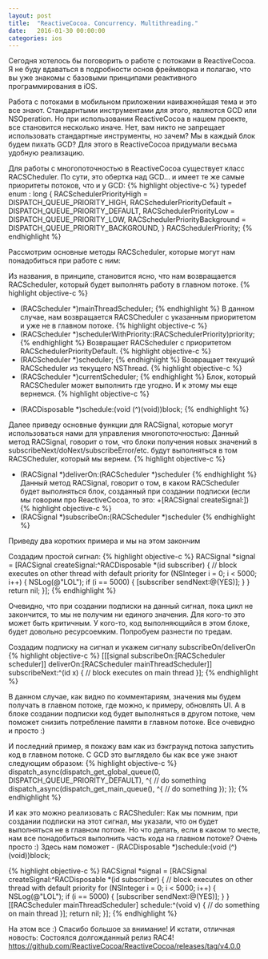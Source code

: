 ```yaml
---
layout: post
title:  "ReactiveCocoa. Concurrency. Multithreading."
date:   2016-01-30 00:00:00
categories: ios
---
```


Сегодня хотелось бы поговорить о работе с потоками в ReactiveCocoa. Я не буду вдаваться в подробности основ фреймворка и полагаю, что вы уже знакомы с базовыми принципами реактивного программирования в iOS. 

Работа с потоками в мобильном приложении наиважнейшая тема и это все знают. Стандарнтыми инструментами для этого, являются GCD или NSOperation. Но при использовании ReactiveCocoa в нашем проекте, все становится несколько иначе. Нет, вам никто не запрещает использовать стандартные инструменты, но зачем? Мы в каждый блок будем пихать GCD? Для этого в ReactiveCocoa придумали весьма удобную реализацию. 

Для работы с многопоточностью в ReactiveCocoa существует класс RACSCheduler. По сути, это обертка над GCD... и имеет те же самые приоритеты потоков, что и у GCD: 
{% highlight objective-c %}
typedef enum : long {
	RACSchedulerPriorityHigh = DISPATCH_QUEUE_PRIORITY_HIGH,
	RACSchedulerPriorityDefault = DISPATCH_QUEUE_PRIORITY_DEFAULT,
	RACSchedulerPriorityLow = DISPATCH_QUEUE_PRIORITY_LOW,
	RACSchedulerPriorityBackground = DISPATCH_QUEUE_PRIORITY_BACKGROUND,
} RACSchedulerPriority;
{% endhighlight %}

Рассмотрим основные методы RACScheduler, которые могут нам понадобиться при работе с ним:

Из названия, в принципе, становится ясно, что нам возвращается RACScheduler, который будет выполнять работу в главном потоке.
{% highlight objective-c %}
+ (RACScheduler *)mainThreadScheduler;
{% endhighlight %}
В данном случае, нам возвращается RACSCheduler с указанным приоритетом и уже не в главном потоке.
{% highlight objective-c %}
+ (RACScheduler *)schedulerWithPriority:(RACSchedulerPriority)priority;
{% endhighlight %}
Возвращает RACScheduler c приоритетом RACSchedulerPriorityDefault.
{% highlight objective-c %}
+ (RACScheduler *)scheduler;
{% endhighlight %}
Возвращает текущий RACScheduler из текущего NSThread. 
{% highlight objective-c %}
+ (RACScheduler *)currentScheduler;
{% endhighlight %}
Блок, который RACSCheduler может выполнить где угодно. И к этому мы еще вернемся.
{% highlight objective-c %}
- (RACDisposable *)schedule:(void (^)(void))block;
{% endhighlight %}

Далее приведу основные функции для RACSignal, которые могут использоваться нами для управления многопоточностью:
Данный метод RACSignal, говорит о том, что блоки получения новых значений в subscribeNext/doNext/subscribeError/etc. будут выполняться в том RACSCheduler, который мы вернем.
{% highlight objective-c %}
- (RACSignal *)deliverOn:(RACScheduler *)scheduler
{% endhighlight %}
Данный метод RACSignal, говорит о том, в каком RACScheduler будет выполняться блок, созданный при создании подписки (если мы говорим про ReactiveCocoa, то это: +[RACSignal createSignal:])
{% highlight objective-c %}
- (RACSignal *)subscribeOn:(RACScheduler *)scheduler
{% endhighlight %}

Приведу два коротких примера и мы на этом закончим

Создадим простой сигнал:
{% highlight objective-c %}
RACSignal *signal = [RACSignal createSignal:^RACDisposable *(id <RACSubscriber> subscriber) {
// block executes on other thread with default priority
        for (NSInteger i = 0; i < 5000; i++) {
            NSLog(@"LOL");
            if (i == 5000) {
            [subscriber sendNext:@(YES)];
            }
        }
        return nil;
    }];
{% endhighlight %}

Очевидно, что при создании подписки на данный сигнал, пока цикл не закончится, то мы не получим ни единого значения. Для кого-то это может быть критичным. У кого-то, код выполняющийся в этом блоке, будет довольно ресурсоемким. Попробуем разнести по тредам.

Создадим подписку на сигнал и укажем сигналу subscribeOn/deliverOn
{% highlight objective-c %}
[[[signal subscribeOn:[RACScheduler scheduler]]
                deliverOn:[RACScheduler mainThreadScheduler]] subscribeNext:^(id x) {
                // block executes on main thread
}];
{% endhighlight %}

В данном случае, как видно по комментариям, значения мы будем получать в главном потоке, где можно, к примеру, обновлять UI. А в блоке создании подписки код будет выполняться в другом потоке, чем поможет снизить потребление памяти в главном потоке. Все очевидно и просто :)

И последний пример, я покажу вам как из бэкграунд потока запустить код в главном потоке. 
С GCD это выглядело бы как все уже знают следующим образом:
{% highlight objective-c %}
dispatch_async(dispatch_get_global_queue(0, DISPATCH_QUEUE_PRIORITY_DEFAULT), ^{
        // do something
        dispatch_async(dispatch_get_main_queue(), ^{
            // do something
        });
    });
{% endhighlight %}

И как это можно реализовать с RACSheduler:
Как мы помним, при создании подписки на этот сигнал, мы указали, что он будет выполняться не в главном потоке. Но что делать, если в каком то месте, нам все понадобиться выполнить часть кода на главном потоке? Очень просто :) Здесь нам поможет - (RACDisposable *)schedule:(void (^)(void))block;

{% highlight objective-c %}
RACSignal *signal = [RACSignal createSignal:^RACDisposable *(id <RACSubscriber> subscriber) {
// block executes on other thread with default priority
        for (NSInteger i = 0; i < 5000; i++) {
            NSLog(@"LOL");
            if (i == 5000) {
            [subscriber sendNext:@(YES)];
            }
        }
        [[RACScheduler mainThreadScheduler] schedule:^(void v) {
            // do something on main thread
        }];
        return nil;
    }];
{% endhighlight %}

На этом все :) Спасибо большое за внимание! И кстати, отличная новость: 
Состоялся долгожданный релиз RAC4!
https://github.com/ReactiveCocoa/ReactiveCocoa/releases/tag/v4.0.0
